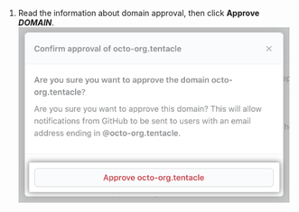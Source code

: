1. Read the information about domain approval, then click **Approve _DOMAIN_**. !["Approve DOMAIN" button in confirmation dialog](/assets/images/help/organizations/domains-approve-domain.png)
